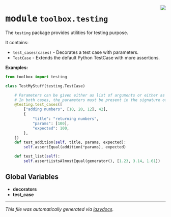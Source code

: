 <!-- markdownlint-disable -->

<a href="../src/toolbox/testing/__init__.py#L0"><img align="right" style="float:right;" src="https://img.shields.io/badge/-source-cccccc?style=flat-square"></a>

# <kbd>module</kbd> `toolbox.testing`
The `testing` package provides utilities for testing purpose. 

It contains: 
- `test_cases(cases)` - Decorates a test case with parameters. 
- `TestCase` - Extends the default Python TestCase with more assertions. 



**Examples:**
 ```python
from toolbox import testing

class TestMyStuff(testing.TestCase)

     # Parameters can be given either as list of arguments or either as dictionary.
     # In both cases, the parameters must be present in the signature of the test method.
     @testing.test_cases([
         ["adding numbers", [10, 20, 12], 42],
         {
             "title": "returning numbers",
             "params": [100],
             "expected": 100,
         },
     ])
     def test_addition(self, title, params, expected):
         self.assertEqual(addition(*params), expected)

     def test_list(self):
         self.assertListsAlmostEqual(generator(), [1.23, 3.14, 1.61])
``` 

**Global Variables**
---------------
- **decorators**
- **test_case**




---

_This file was automatically generated via [lazydocs](https://github.com/ml-tooling/lazydocs)._
